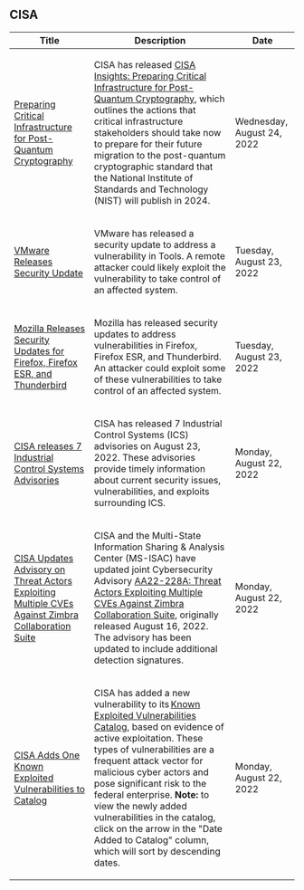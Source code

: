 ## CISA
|Title|Description|Date|
|---|---|---|
| [Preparing Critical Infrastructure for Post-Quantum Cryptography](https://www.cisa.gov/uscert/ncas/current-activity/2022/08/24/preparing-critical-infrastructure-post-quantum-cryptography) | <p paraeid="{690153db-eccc-4a03-9d38-b57e1ccb27c2}{213}" paraid="327713930">CISA has released <a href="https://cisa.gov/sites/default/files/publications/cisa_insight_post_quantum_cryptography_508.pdf">CISA Insights: Preparing Critical Infrastructure for Post-Quantum Cryptography</a>, which outlines the actions that critical infrastructure stakeholders should take now to prepare for their future migration to the post-quantum cryptographic standard that the National Institute of Standards and Technology (NIST) will publish in 2024.  </p> | Wednesday, August 24, 2022 |
| [VMware Releases Security Update](https://www.cisa.gov/uscert/ncas/current-activity/2022/08/23/vmware-releases-security-update) | <p>VMware has released a security update to address a vulnerability in Tools. A remote attacker could likely exploit the vulnerability to take control of an affected system.</p> | Tuesday, August 23, 2022 |
| [Mozilla Releases Security Updates for Firefox, Firefox ESR, and Thunderbird](https://www.cisa.gov/uscert/ncas/current-activity/2022/08/23/mozilla-releases-security-updates-firefox-firefox-esr-and) | <p>Mozilla has released security updates to address vulnerabilities in Firefox, Firefox ESR, and Thunderbird. An attacker could exploit some of these vulnerabilities to take control of an affected system. </p> | Tuesday, August 23, 2022 |
| [CISA releases 7 Industrial Control Systems Advisories](https://www.cisa.gov/uscert/ncas/current-activity/2022/08/22/cisa-releases-7-industrial-control-systems-advisories) | <p>CISA has released 7 Industrial Control Systems (ICS) advisories on August 23, 2022. These advisories provide timely information about current security issues, vulnerabilities, and exploits surrounding ICS.</p> | Monday, August 22, 2022 |
| [CISA Updates Advisory on Threat Actors Exploiting Multiple CVEs Against Zimbra Collaboration Suite](https://www.cisa.gov/uscert/ncas/current-activity/2022/08/22/cisa-updates-advisory-threat-actors-exploiting-multiple-cves) | <p>CISA and the Multi-State Information Sharing &amp; Analysis Center (MS-ISAC) have updated joint Cybersecurity Advisory <a href="https://www.cisa.gov/uscert/ncas/alerts/aa22-228a">AA22-228A: Threat Actors Exploiting Multiple CVEs Against Zimbra Collaboration Suite</a>, originally released August 16, 2022. The advisory has been updated to include additional detection signatures.</p> | Monday, August 22, 2022 |
| [CISA Adds One Known Exploited Vulnerabilities to Catalog](https://www.cisa.gov/uscert/ncas/current-activity/2022/08/22/cisa-adds-one-known-exploited-vulnerabilities-catalog) | <p>CISA has added a new vulnerability to its <a href="https://www.cisa.gov/known-exploited-vulnerabilities-catalog">Known Exploited Vulnerabilities Catalog</a>, based on evidence of active exploitation. These types of vulnerabilities are a frequent attack vector for malicious cyber actors and pose significant risk to the federal enterprise. <b>Note:</b> to view the newly added vulnerabilities in the catalog, click on the arrow in the "Date Added to Catalog" column, which will sort by descending dates.    </p> | Monday, August 22, 2022 |
